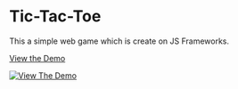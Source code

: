 # Tic-Tac-Toe
This a simple web game which is create on JS Frameworks.

<a href=" https://bora22.github.io/Tic-Tac-Toe/"> View the Demo</a>

[![View The Demo](https://www.mtb.com/personal/onlineservices/PublishingImages/alt-banking-button-view-demo-cs5452.jpg)](http://codepen.io/vasanthkay/pen/KVzYzG?editors=001)
